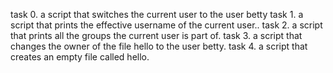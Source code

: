 task 0. a script that switches the current user to the user betty
task 1. a script that prints the effective username of the current user..
task 2. a script that prints all the groups the current user is part of.
task 3. a script that changes the owner of the file hello to the user betty.
task 4. a script that creates an empty file called hello.
